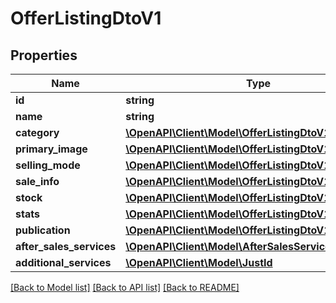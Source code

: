 # OfferListingDtoV1

## Properties
Name | Type | Description | Notes
------------ | ------------- | ------------- | -------------
**id** | **string** |  | [optional] 
**name** | **string** |  | [optional] 
**category** | [**\OpenAPI\Client\Model\OfferListingDtoV1Category**](OfferListingDtoV1Category.md) |  | [optional] 
**primary_image** | [**\OpenAPI\Client\Model\OfferListingDtoV1Image**](OfferListingDtoV1Image.md) |  | [optional] 
**selling_mode** | [**\OpenAPI\Client\Model\OfferListingDtoV1SellingMode**](OfferListingDtoV1SellingMode.md) |  | [optional] 
**sale_info** | [**\OpenAPI\Client\Model\OfferListingDtoV1SaleInfo**](OfferListingDtoV1SaleInfo.md) |  | [optional] 
**stock** | [**\OpenAPI\Client\Model\OfferListingDtoV1Stock**](OfferListingDtoV1Stock.md) |  | [optional] 
**stats** | [**\OpenAPI\Client\Model\OfferListingDtoV1Stats**](OfferListingDtoV1Stats.md) |  | [optional] 
**publication** | [**\OpenAPI\Client\Model\OfferListingDtoV1Publication**](OfferListingDtoV1Publication.md) |  | [optional] 
**after_sales_services** | [**\OpenAPI\Client\Model\AfterSalesServices**](AfterSalesServices.md) |  | [optional] 
**additional_services** | [**\OpenAPI\Client\Model\JustId**](JustId.md) |  | [optional] 

[[Back to Model list]](../README.md#documentation-for-models) [[Back to API list]](../README.md#documentation-for-api-endpoints) [[Back to README]](../README.md)


